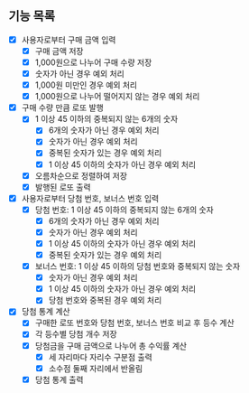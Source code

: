 ## 기능 목록

- [x] 사용자로부터 구매 금액 입력
  - [x] 구매 금액 저장
  - [x] 1,000원으로 나누어 구매 수량 저장
  - [x] 숫자가 아닌 경우 예외 처리
  - [x] 1,000원 미만인 경우 예외 처리
  - [x] 1,000원으로 나누어 떨어지지 않는 경우 예외 처리
- [x] 구매 수량 만큼 로또 발행
  - [x] 1 이상 45 이하의 중복되지 않는 6개의 숫자
    - [x] 6개의 숫자가 아닌 경우 예외 처리
    - [x] 숫자가 아닌 경우 예외 처리
    - [x] 중복된 숫자가 있는 경우 예외 처리
    - [x] 1 이상 45 이하의 숫자가 아닌 경우 예외 처리
  - [x] 오름차순으로 정렬하여 저장
  - [x] 발행된 로또 출력
- [x] 사용자로부터 당첨 번호, 보너스 번호 입력
  - [x] 당첨 번호: 1 이상 45 이하의 중복되지 않는 6개의 숫자
    - [x] 6개의 숫자가 아닌 경우 예외 처리
    - [x] 숫자가 아닌 경우 예외 처리
    - [x] 1 이상 45 이하의 숫자가 아닌 경우 예외 처리
    - [x] 중복된 숫자가 있는 경우 예외 처리
  - [x] 보너스 번호: 1 이상 45 이하의 당첨 번호와 중복되지 않는 숫자
    - [x] 숫자가 아닌 경우 예외 처리
    - [x] 1 이상 45 이하의 숫자가 아닌 경우 예외 처리
    - [x] 당첨 번호와 중복된 경우 예외 처리
- [x] 당첨 통계 계산
  - [x] 구매한 로또 번호와 당첨 번호, 보너스 번호 비교 후 등수 계산
  - [x] 각 등수별 당첨 개수 저장
  - [x] 당첨금을 구매 금액으로 나누어 총 수익률 계산
    - [x] 세 자리마다 자리수 구분점 출력
    - [x] 소수점 둘째 자리에서 반올림
  - [x] 당첨 통계 출력
